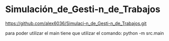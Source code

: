 # Simulación_de_Gesti-n_de_Trabajos
https://github.com/alex6036/Simulaci-n_de_Gesti-n_de_Trabajos.git

para poder utilizar el main tiene que utilizar el comando:
python -m src.main
